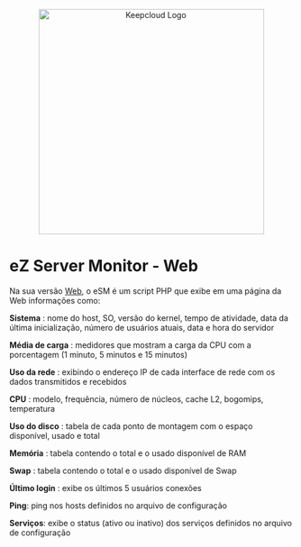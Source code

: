 
<p align="center"><img src="https://keepcloud.io/wp-content/uploads/2020/12/base_logo_flat.fw_.png" width="400" alt="Keepcloud Logo"></p>

# eZ Server Monitor - Web

Na sua versão [Web](http://www.ezservermonitor.com/esm-web/features), o eSM é um script PHP que exibe em uma página da Web informações como:

**Sistema** : nome do host, SO, versão do kernel, tempo de atividade, data da última inicialização, número de usuários atuais, data e hora do servidor

**Média de carga** : medidores que mostram a carga da CPU com a porcentagem (1 minuto, 5 minutos e 15 minutos)

**Uso da rede** : exibindo o endereço IP de cada interface de rede com os dados transmitidos e recebidos

**CPU** : modelo, frequência, número de núcleos, cache L2, bogomips, temperatura

**Uso do disco** : tabela de cada ponto de montagem com o espaço disponível, usado e total

**Memória** : tabela contendo o total e o usado disponível de RAM

**Swap** : tabela contendo o total e o usado disponível de Swap

**Último login** : exibe os últimos 5 usuários conexões

**Ping**: ping nos hosts definidos no arquivo de configuração

**Serviços**: exibe o status (ativo ou inativo) dos serviços definidos no arquivo de configuração